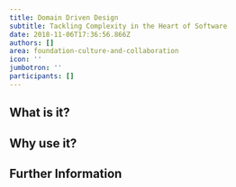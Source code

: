 ```yaml
---
title: Domain Driven Design
subtitle: Tackling Complexity in the Heart of Software
date: 2018-11-06T17:36:56.866Z
authors: []
area: foundation-culture-and-collaboration
icon: ''
jumbotron: ''
participants: []
---
```

## What is it? 

## Why use it? 

## Further Information

